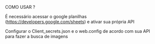 COMO USAR ?


É necessário acessar o google planilhas (https://developers.google.com/sheets) e ativar sua própria API

Configurar o Client_secrets.json e o web.config de acordo com sua API para fazer a busca de imagens
